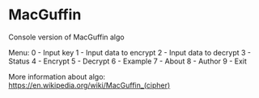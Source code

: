 # MacGuffin
Console version of MacGuffin algo

Menu:
0 - Input key
1 - Input data to encrypt
2 - Input data to decrypt
3 - Status
4 - Encrypt
5 - Decrypt
6 - Example
7 - About
8 - Author
9 - Exit

More information about algo:
https://en.wikipedia.org/wiki/MacGuffin_(cipher)
